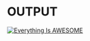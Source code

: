 # OUTPUT

[![Everything Is AWESOME](https://i.imgur.com/kaYtpRg.jpeg)](https://youtu.be/_ls-fagIDBE "Hi Cap")
